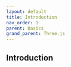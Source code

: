 ```yaml
---
layout: default
title: Introduction
nav_order: 1
parent: Basics
grand_parent: Three.js
---
```


## Introduction

